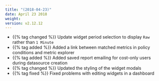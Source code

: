 ```yaml
---
title: "(2018-04-23)"
date: April 23 2018
weight:
version: v2.12.12
---
```


- {{% tag changed %}} Update widget period selection to display `Raw` rather than `1 Minute`
- {{% tag added %}} Added a link between matched metrics in policy conditions and metric explorer
- {{% tag added %}} Added saved report emailing for cost-only users during datasource creation
- {{% tag changed %}} Updated the styling of the widget modals
- {{% tag fixed %}} Fixed problems with editing widgets in a dashboard
